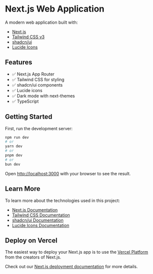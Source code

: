 # Next.js Web Application

A modern web application built with:

- [Next.js](https://nextjs.org/)
- [Tailwind CSS v3](https://tailwindcss.com/)
- [shadcn/ui](https://ui.shadcn.com/)
- [Lucide Icons](https://lucide.dev/)

## Features

- ✅ Next.js App Router
- ✅ Tailwind CSS for styling
- ✅ shadcn/ui components
- ✅ Lucide icons
- ✅ Dark mode with next-themes
- ✅ TypeScript

## Getting Started

First, run the development server:

```bash
npm run dev
# or
yarn dev
# or
pnpm dev
# or
bun dev
```

Open [http://localhost:3000](http://localhost:3000) with your browser to see the result.

## Learn More

To learn more about the technologies used in this project:

- [Next.js Documentation](https://nextjs.org/docs)
- [Tailwind CSS Documentation](https://tailwindcss.com/docs)
- [shadcn/ui Documentation](https://ui.shadcn.com/docs)
- [Lucide Icons Documentation](https://lucide.dev/docs)

## Deploy on Vercel

The easiest way to deploy your Next.js app is to use the [Vercel Platform](https://vercel.com/new) from the creators of Next.js.

Check out our [Next.js deployment documentation](https://nextjs.org/docs/app/building-your-application/deploying) for more details.

